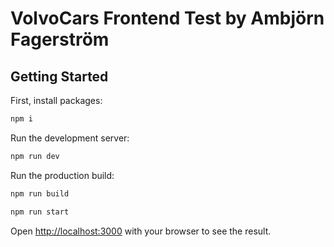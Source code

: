 # VolvoCars Frontend Test by Ambjörn Fagerström

## Getting Started

First, install packages:

```bash
npm i
```

Run the development server:

```bash
npm run dev
```

Run the production build:

```bash
npm run build
```

```bash
npm run start
```

Open [http://localhost:3000](http://localhost:3000) with your browser to see the result.
